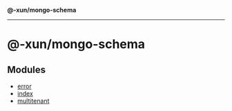 **@-xun/mongo-schema**

***

# @-xun/mongo-schema

## Modules

- [error](error/README.md)
- [index](index/README.md)
- [multitenant](multitenant/README.md)
